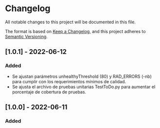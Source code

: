 # Changelog
All notable changes to this project will be documented in this file.

The format is based on [Keep a Changelog](https://keepachangelog.com/en/1.0.0/),
and this project adheres to [Semantic Versioning](https://semver.org/spec/v2.0.0.html).

## [1.0.1] - 2022-06-12
### Added
- Se ajustan parámetros unhealthyThreshold (80) y RAD_ERRORS (-nb) para cumplir con los requerimientos mínimos de calidad.
- Se ajusta el archivo de pruebas unitarias TestToDo.py para aumentar el porcentaje de cobertura de pruebas.

## [1.0.0] - 2022-06-11
### Added